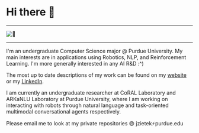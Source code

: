 # Hi there 👋

---

![:eyes:](githubFront.gif)

---

I'm an undergraduate Computer Science major @ Purdue University. My main interests are in applications using Robotics, NLP, and Reinforcement Learning. I'm more generally interested in any AI R&D :^)

The most up to date descriptions of my work can be found on my [website](https://jacobzietek.me/) or my [LinkedIn](https://www.linkedin.com/in/jacob-zietek/).

I am currently an undergraduate researcher at CoRAL Laboratory and ARKaNLU Laboratory at Purdue University, where I am working on interacting with robots through natural language and task-oriented multimodal conversational agents respectively.

Please email me to look at my private repositories 😄 jzietek:zap:purdue.edu
